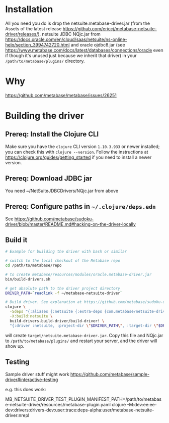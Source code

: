 # Installation

All you need you do is drop the netsuite.metabase-driver.jar (from the Assets of the latest release https://github.com/ericcj/metabase-netsuite-driver/releases/), netsuite JDBC NQjc.jar from https://docs.oracle.com/en/cloud/saas/netsuite/ns-online-help/section_3994742720.html and oracle ojdbc8.jar (see https://www.metabase.com/docs/latest/databases/connections/oracle even if though it's unused just because we inherit that driver) in your `/path/to/metabase/plugins/` directory.

# Why

https://github.com/metabase/metabase/issues/26251

# Building the driver

## Prereq: Install the Clojure CLI

Make sure you have the `clojure` CLI version `1.10.3.933` or newer installed; you can check this with `clojure
--version`. Follow the instructions at https://clojure.org/guides/getting_started if you need to install a
newer version.

## Prereq: Download JDBC jar

You need \~/NetSuiteJDBCDrivers/NQjc.jar from above

## Prereq: Configure paths in `~/.clojure/deps.edn`

See https://github.com/metabase/sudoku-driver/blob/master/README.md#hacking-on-the-driver-locally

## Build it


```sh
# Example for building the driver with bash or similar

# switch to the local checkout of the Metabase repo
cd /path/to/metabase/repo

# to create metabase/resources/modules/oracle.metabase-driver.jar
bin/build-drivers.sh

# get absolute path to the driver project directory
DRIVER_PATH=`readlink -f ~/metabase-netsuite-driver`

# Build driver. See explanation at https://github.com/metabase/sudoku-driver/blob/master/README.md#build-it-updated-for-build-script-changes-in-metabase-0460
clojure \
  -Sdeps "{:aliases {:netsuite {:extra-deps {com.metabase/netsuite-driver {:local/root \"$DRIVER_PATH\"}}}}}"  \
  -X:build:netsuite \
  build-drivers.build-driver/build-driver! \
  "{:driver :netsuite, :project-dir \"$DRIVER_PATH\", :target-dir \"$DRIVER_PATH/target\"}"
```

will create `target/netsuite.metabase-driver.jar`. Copy this file and NQjc.jar to `/path/to/metabase/plugins/` and restart your
server, and the driver will show up.

## Testing

Sample driver stuff might work https://github.com/metabase/sample-driver#interactive-testing

e.g. this does work:

MB_NETSUITE_DRIVER_TEST_PLUGIN_MANIFEST_PATH=/path/to/metabase-netsuite-driver/resources/metabase-plugin.yaml clojure -M:dev:ee:ee-dev:drivers:drivers-dev:user:trace:deps-alpha:user/metabase-netsuite-driver:nrepl
